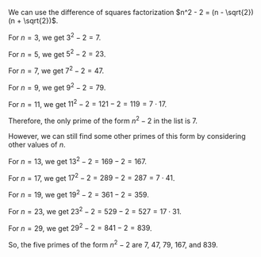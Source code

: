  We can use the difference of squares factorization $n^2 - 2 = (n - \sqrt{2})(n + \sqrt{2})$.

For $n = 3$, we get $3^2 - 2 = 7$.

For $n = 5$, we get $5^2 - 2 = 23$.

For $n = 7$, we get $7^2 - 2 = 47$.

For $n = 9$, we get $9^2 - 2 = 79$.

For $n = 11$, we get $11^2 - 2 = 121 - 2 = 119 = 7 \cdot 17$.

Therefore, the only prime of the form $n^2 - 2$ in the list is $7$.

However, we can still find some other primes of this form by considering other values of $n$.

For $n = 13$, we get $13^2 - 2 = 169 - 2 = 167$.

For $n = 17$, we get $17^2 - 2 = 289 - 2 = 287 = 7 \cdot 41$.

For $n = 19$, we get $19^2 - 2 = 361 - 2 = 359$.

For $n = 23$, we get $23^2 - 2 = 529 - 2 = 527 = 17 \cdot 31$.

For $n = 29$, we get $29^2 - 2 = 841 - 2 = 839$.

So, the five primes of the form $n^2 - 2$ are $7$, $47$, $79$, $167$, and $839$.